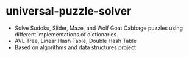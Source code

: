# universal-puzzle-solver
- Solve Sudoku, Slider, Maze, and Wolf Goat Cabbage puzzles using different implementations of dictionaries.
- AVL Tree, Linear Hash Table, Double Hash Table
- Based on algorithms and data structures project
